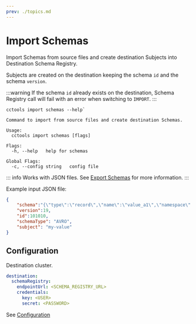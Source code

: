 ```yaml
---
prev: ./topics.md 
---
```

# Import Schemas

Import Schemas from source files and create destination Subjects into Destination Schema Registry.

Subjects are created on the destination keeping the schema `id` and the schema `version`.

:::warning
If the schema `id` already exists on the destination, Schema Registry call will fail with an error when switching to `IMPORT`.
:::

```sh:no-line-numbers
cctools import schemas --help`
```

```sh:no-line-numbers
Command to import from source files and create destination Schemas.

Usage:
  cctools import schemas [flags]

Flags:
  -h, --help   help for schemas

Global Flags:
  -c, --config string   config file
```

::: info
Works with JSON files. See [Export Schemas](../export/schemas.md) for more information.
:::

Example input JSON file:

```json
{
    "schema":"{\"type\":\"record\",\"name\":\"value_a1\",\"namespace\":\"com.mycorp.mynamespace\",\"fields\":[{\"name\":\"field1\",\"type\":\"string\"}]}",
    "version":19,
    "id":101010,
    "schemaType": "AVRO",
    "subject": "my-value" 
}
```

## Configuration

Destination cluster.

```yaml
destination: 
  schemaRegistry:
    endpointUrl: <SCHEMA_REGISTRY_URL>
    credentials:
      key: <USER>
      secret: <PASSWORD>
```

See [Configuration](../config/README.md)